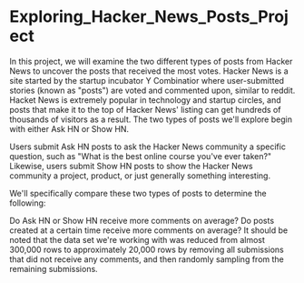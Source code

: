 # Exploring_Hacker_News_Posts_Project

In this project, we will examine the two different types of posts from Hacker News to uncover the posts that received the most votes. Hacker News is a site started by the startup incubator Y Combinatior where user-submitted stories (known as "posts") are voted and commented upon, similar to reddit. Hacket News is extremely popular in technology and startup circles, and posts that make it to the top of Hacker News' listing can get hundreds of thousands of visitors as a result. The two types of posts we'll explore begin with either Ask HN or Show HN.

Users submit Ask HN posts to ask the Hacker News community a specific question, such as "What is the best online course you've ever taken?" Likewise, users submit Show HN posts to show the Hacker News community a project, product, or just generally something interesting.

We'll specifically compare these two types of posts to determine the following:

Do Ask HN or Show HN receive more comments on average?
Do posts created at a certain time receive more comments on average?
It should be noted that the data set we're working with was reduced from almost 300,000 rows to approximately 20,000 rows by removing all submissions that did not receive any comments, and then randomly sampling from the remaining submissions.
